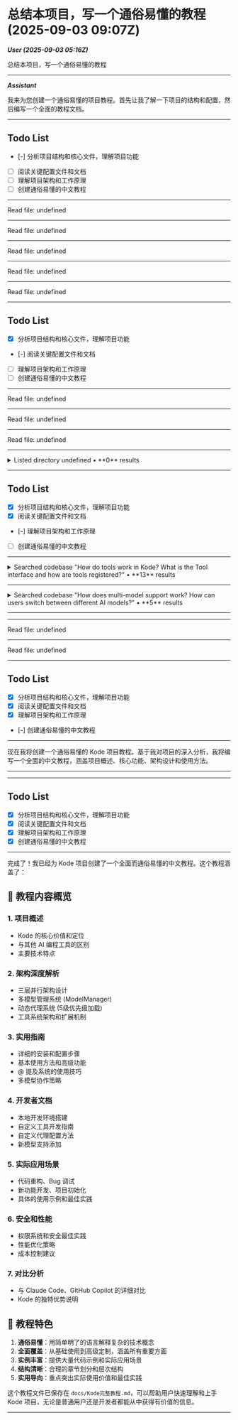 <!-- Generated by SpecStory -->

# 总结本项目，写一个通俗易懂的教程 (2025-09-03 09:07Z)

_**User (2025-09-03 05:16Z)**_

总结本项目，写一个通俗易懂的教程

---

_**Assistant**_

我来为您创建一个通俗易懂的项目教程。首先让我了解一下项目的结构和配置，然后编写一个全面的教程文档。

---

## Todo List

- [-] 分析项目结构和核心文件，理解项目功能
- [ ] 阅读关键配置文件和文档
- [ ] 理解项目架构和工作原理
- [ ] 创建通俗易懂的中文教程

---

Read file: undefined

---

Read file: undefined

---

Read file: undefined

---

Read file: undefined

---

Read file: undefined

---

## Todo List

- [x] 分析项目结构和核心文件，理解项目功能
- [-] 阅读关键配置文件和文档
- [ ] 理解项目架构和工作原理
- [ ] 创建通俗易懂的中文教程

---

Read file: undefined

---

Read file: undefined

---

Read file: undefined

---

<details>
            <summary>Listed directory undefined • **0** results</summary>
        
No results found
</details>

---

## Todo List

- [x] 分析项目结构和核心文件，理解项目功能
- [x] 阅读关键配置文件和文档
- [-] 理解项目架构和工作原理
- [ ] 创建通俗易懂的中文教程

---

<details>
                <summary>Searched codebase "How do tools work in Kode? What is the Tool interface and how are tools registered?" • **13** results</summary>
            
| File | Lines |
|------|-------|
| `src/tools/TaskTool/TaskTool.tsx` | L53-465 |
| `src/tools/ArchitectTool/ArchitectTool.tsx` | Lundefined-121 |
| `src/tools/ThinkTool/ThinkTool.tsx` | Lundefined-53 |
| `src/tools/TaskTool/prompt.ts` | Lundefined-91 |
| `src/tools/TaskTool/prompt.ts` | L12-91 |
| `src/tools/TaskTool/TaskTool.tsx` | Lundefined-53 |
| `src/tools/StickerRequestTool/StickerRequestTool.tsx` | Lundefined-92 |
| `src/tools/TaskTool/TaskTool.tsx` | L32-465 |
| `src/tools/MCPTool/MCPTool.tsx` | Lundefined-106 |
| `src/tools/BashTool/BashTool.tsx` | L30-242 |
| `src/tools/BashTool/BashTool.tsx` | Lundefined-29 |
| `src/tools/ArchitectTool/ArchitectTool.tsx` | L28-121 |
| `src/tools/TodoWriteTool/prompt.ts` | Lundefined-62 |

</details>

---

<details>
                <summary>Searched codebase "How does multi-model support work? How can users switch between different AI models?" • **5** results</summary>
            
| File | Lines |
|------|-------|
| `src/utils/model.ts` | L86-861 |
| `src/utils/model.ts` | L29-64 |
| `src/utils/model.ts` | L71-861 |
| `src/utils/config.ts` | L89-129 |
| `src/utils/config.ts` | L136-198 |

</details>

---



---

Read file: undefined

---

Read file: undefined

---

## Todo List

- [x] 分析项目结构和核心文件，理解项目功能
- [x] 阅读关键配置文件和文档
- [x] 理解项目架构和工作原理
- [-] 创建通俗易懂的中文教程

---

现在我将创建一个通俗易懂的 Kode 项目教程。基于我对项目的深入分析，我将编写一个全面的中文教程，涵盖项目概述、核心功能、架构设计和使用方法。

---



---

## Todo List

- [x] 分析项目结构和核心文件，理解项目功能
- [x] 阅读关键配置文件和文档
- [x] 理解项目架构和工作原理
- [x] 创建通俗易懂的中文教程

---

完成了！我已经为 Kode 项目创建了一个全面而通俗易懂的中文教程。这个教程涵盖了：

## 📖 教程内容概览

### 1. **项目概述**
- Kode 的核心价值和定位
- 与其他 AI 编程工具的区别
- 主要技术特点

### 2. **架构深度解析**
- 三层并行架构设计
- 多模型管理系统 (ModelManager)
- 动态代理系统 (5级优先级加载)
- 工具系统架构和扩展机制

### 3. **实用指南**
- 详细的安装和配置步骤
- 基本使用方法和高级功能
- @ 提及系统的使用技巧
- 多模型协作策略

### 4. **开发者文档**
- 本地开发环境搭建
- 自定义工具开发指南
- 自定义代理配置方法
- 新模型支持添加

### 5. **实际应用场景**
- 代码重构、Bug 调试
- 新功能开发、项目初始化
- 具体的使用示例和最佳实践

### 6. **安全和性能**
- 权限系统和安全最佳实践
- 性能优化策略
- 成本控制建议

### 7. **对比分析**
- 与 Claude Code、GitHub Copilot 的详细对比
- Kode 的独特优势说明

## 🎯 教程特色

1. **通俗易懂**：用简单明了的语言解释复杂的技术概念
2. **全面覆盖**：从基础使用到高级定制，涵盖所有重要方面
3. **实例丰富**：提供大量代码示例和实际应用场景
4. **结构清晰**：合理的章节划分和层次结构
5. **实用导向**：重点突出实际使用价值和最佳实践

这个教程文件已保存在 `docs/Kode完整教程.md`，可以帮助用户快速理解和上手 Kode 项目，无论是普通用户还是开发者都能从中获得有价值的信息。

---

